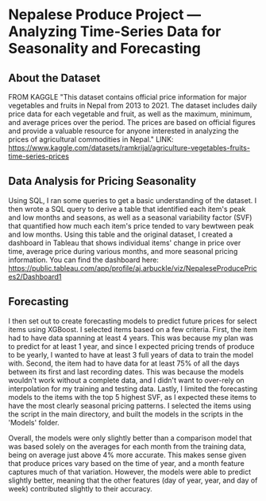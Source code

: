 # Nepalese Produce Project — Analyzing Time-Series Data for Seasonality and Forecasting

## About the Dataset
FROM KAGGLE
"This dataset contains official price information for major vegetables and fruits in Nepal from 2013 to 2021. The dataset includes daily price data for each vegetable and fruit, as well as the maximum, minimum, and average prices over the period. The prices are based on official figures and provide a valuable resource for anyone interested in analyzing the prices of agricultural commodities in Nepal."
LINK: https://www.kaggle.com/datasets/ramkrijal/agriculture-vegetables-fruits-time-series-prices

## Data Analysis for Pricing Seasonality  
Using SQL, I ran some queries to get a basic understanding of the dataset. I then wrote a SQL query to derive a table that identified each item's peak and low months and seasons, as well as a seasonal variability factor (SVF) that quantified how much each item's price tended to vary bewtween peak and low months. Using this table and the original dataset, I created a dashboard in Tableau that shows individual items' change in price over time, average price during various months, and more seasonal pricing information. You can find the dashboard here: https://public.tableau.com/app/profile/aj.arbuckle/viz/NepaleseProducePrices2/Dashboard1

## Forecasting 
I then set out to create forecasting models to predict future prices for select items using XGBoost. I selected items based on a few criteria. First, the item had to have data spanning at least 4 years. This was because my plan was to predict for at least 1 year, and since I expected pricing trends of produce to be yearly, I wanted to have at least 3 full years of data to train the model with. Second, the item had to have data for at least 75% of all the days between its first and last recording dates. This was because the models wouldn't work without a complete data, and I didn't want to over-rely on interpolation for my training and testing data. Lastly, I limited the forecasting models to the items with the top 5 highest SVF, as I expected these items to have the most clearly seasonal pricing patterns. I selected the items using the script in the main directory, and built the models in the scripts in the 'Models' folder. 

Overall, the models were only slightly better than a comparison model that was based solely on the averages for each month from the training data, being on average just above 4% more accurate. This makes sense given that produce prices vary based on the time of year, and a month feature captures much of that variation. However, the models were able to predict slightly better, meaning that the other features (day of year, year, and day of week) contributed slightly to their accuracy. 


